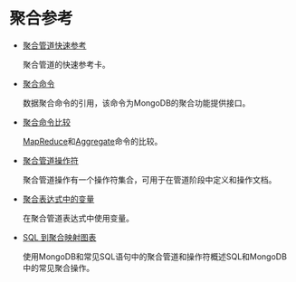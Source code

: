 # [ ](#)聚合参考

[]()

*   [聚合管道快速参考](Aggregation-Reference/Aggregation-Pipeline-Quick-Reference.md)

    聚合管道的快速参考卡。

*   [聚合命令](Aggregation-Reference/Aggregation-Commands.md)

    数据聚合命令的引用，该命令为MongoDB的聚合功能提供接口。

*   [聚合命令比较](Aggregation-Reference/Aggregation-Commands-Commparison.md)

    [MapReduce]()和[Aggregate]()命令的比较。

*   [聚合管道操作符](../Reference/Operators/Aggregation-Pipeline-Operators.md)

    聚合管道操作有一个操作符集合，可用于在管道阶段中定义和操作文档。

*   [聚合表达式中的变量](Aggregation-Reference/Variables-in-Aggregation-Expressions.md)

    在聚合管道表达式中使用变量。

*   [SQL 到聚合映射图表](Aggregation-Reference/SQL-to-Aggregation-Mapping-Chart.md)

    使用MongoDB和常见SQL语句中的聚合管道和操作符概述SQL和MongoDB中的常见聚合操作。
